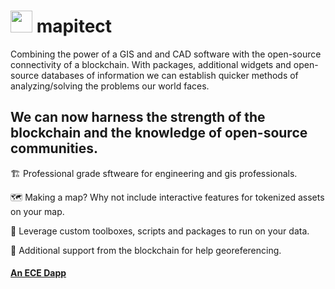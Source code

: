 #  <img src="https://user-images.githubusercontent.com/61543012/197380030-5042571b-df5c-4a12-997f-422521f1c635.png" height="35" width="35" align-items="center" justify-content="center" /> mapitect
Combining the power of a GIS and and CAD software with the open-source connectivity of a blockchain. With packages, additional widgets and open-source databases of information we can establish quicker methods of analyzing/solving the problems our world faces.

## We can now harness the strength of the blockchain and the knowledge of open-source communities.

🏗️ Professional grade sftweare for engineering and gis professionals.

🗺️ Making a map? Why not include interactive features for tokenized assets on your map.

🧰 Leverage custom toolboxes, scripts and packages to run on your data.

📍 Additional support from the blockchain for help georeferencing.

#### [An ECE Dapp](https://github.com/elicharlese)
